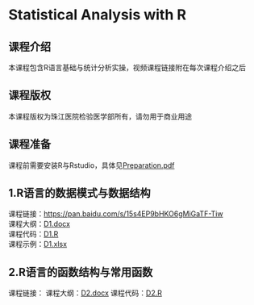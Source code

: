 # Statistical Analysis with R

## 课程介绍
本课程包含R语言基础与统计分析实操，视频课程链接附在每次课程介绍之后  

## 课程版权
本课程版权为珠江医院检验医学部所有，请勿用于商业用途

## 课程准备
课程前需要安装R与Rstudio，具体见[Preparation.pdf](0/Preparation.pdf)

## 1.R语言的数据模式与数据结构
课程链接：https://pan.baidu.com/s/15s4EP9bHKO6gMiGaTF-Tiw  
课程大纲：[D1.docx](1/D1.docx)  
课程代码：[D1.R](1/D1.R)  
课程示例：[D1.xlsx](1/D1.xlsx)  

## 2.R语言的函数结构与常用函数
课程链接：
课程大纲：[D2.docx](2/D2.docx)
课程代码：[D2.R](2/D2.R)
